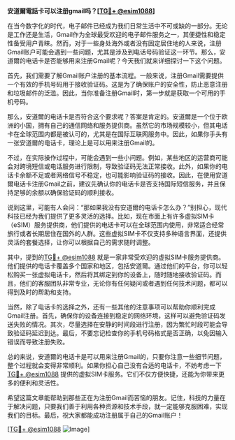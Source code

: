 **安道爾電話卡可以注册gmail吗？[[TG💪+ @esim1088](https://t.me/s/esim1088)]**

在当今数字化的时代，电子邮件已经成为我们日常生活中不可或缺的一部分。无论是工作还是生活，Gmail作为全球最受欢迎的电子邮件服务之一，其便捷性和稳定性备受用户青睐。然而，对于一些身处海外或者没有固定居住地的人来说，注册Gmail账户可能会遇到一些问题，尤其是涉及到电话号码验证这一环节。那么，安道爾的电话卡是否能够用来注册Gmail呢？今天我们就来详细探讨一下这个问题。

首先，我们需要了解Gmail账户注册的基本流程。一般来说，注册Gmail需要提供一个有效的手机号码用于接收验证码。这是为了确保账户的安全性，防止恶意注册和垃圾邮件的泛滥。因此，当你准备注册Gmail时，第一步就是获取一个可用的手机号码。

那么，安道爾的电话卡是否符合这个要求呢？答案是肯定的。安道爾是一个位于欧洲的小国，拥有自己的通信网络和服务提供商。虽然它的市场规模较小，但其电话卡在全球范围内都是被认可的，尤其是在国际互联网服务中。因此，如果你手头有一张安道爾的电话卡，理论上是可以用来注册Gmail的。

不过，在实际操作过程中，可能会遇到一些小问题。例如，某些地区的运营商可能会对跨境短信或电话服务进行限制，导致验证码无法正常接收。此外，如果你的电话卡余额不足或者网络信号不稳定，也可能影响验证码的接收。因此，在使用安道爾电话卡注册Gmail之前，建议先确认你的电话卡是否支持国际短信服务，并且保持足够的余额以确保验证码的顺利接收。

说到这里，可能有人会问：“那如果我没有安道爾的电话卡怎么办？”别担心，现代科技已经为我们提供了更多灵活的选择。比如，现在市面上有许多虚拟SIM卡（eSIM）服务提供商，他们提供的电话卡可以在全球范围内使用，非常适合经常旅行或者长期居住在国外的人群。这些虚拟SIM卡不仅支持多种语言界面，还提供灵活的套餐选择，让你可以根据自己的需求随时调整。

其中，提到的[TG💪+ @esim1088](https://t.me/s/esim1088) 就是一家非常受欢迎的虚拟SIM卡服务提供商。他们提供的电话卡覆盖多个国家和地区，包括安道爾。通过他们的平台，你可以轻松购买一张虚拟电话卡，然后将其绑定到你的设备上，随时随地接收验证码。而且，他们的客服团队非常专业，无论你有任何疑问或者遇到任何技术问题，都可以得到及时的帮助和支持。

当然，除了电话卡的选择之外，还有一些其他的注意事项可以帮助你顺利完成Gmail注册。首先，确保你的设备连接到稳定的网络环境，这样可以避免验证码发送失败的情况。其次，尽量选择在安静的时间段进行注册，因为繁忙时段可能会导致验证码延迟到达。最后，不要忘记检查你的手机号码格式是否正确，以免因输入错误而导致注册失败。

总的来说，安道爾的电话卡是可以用来注册Gmail的，只要你注意一些细节问题，整个过程就会变得非常顺利。如果你担心自己没有合适的电话卡，不妨考虑一下[TG💪+ @esim1088](https://t.me/s/esim1088) 提供的虚拟SIM卡服务。它们不仅方便快捷，还能为你带来更多的便利和灵活性。

希望这篇文章能帮助到那些正在为注册Gmail而苦恼的朋友。记住，科技的力量在于解决问题，只要我们善于利用各种资源和技术手段，就一定能够克服困难，实现我们的目标。最后，祝大家都能成功注册属于自己的Gmail账户！

[[TG💪+ @esim1088](https://t.me/s/esim1088) ![Image](https://i.postimg.cc/4NQfJmqS/Snipaste-2025-05-13-00-14-12.png)]